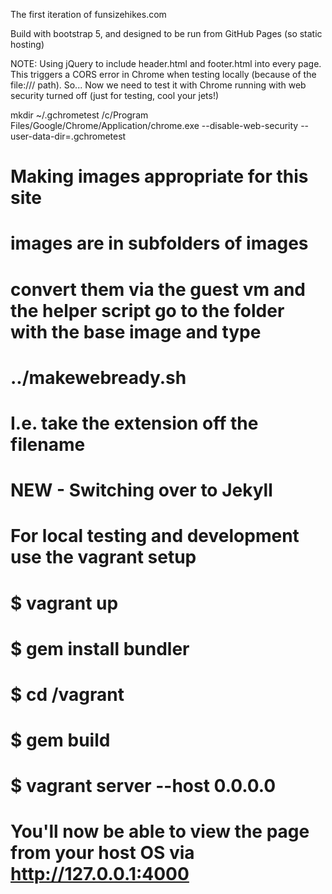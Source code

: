 The first iteration of funsizehikes.com

Build with bootstrap 5, and designed to be run from GitHub Pages (so static hosting)

NOTE: Using jQuery to include header.html and footer.html into every page. This triggers a CORS error in Chrome when testing locally (because of the file:/// path). So... Now we need to test it with Chrome running with web security turned off (just for testing, cool your jets!)

mkdir ~/.gchrometest
/c/Program Files/Google/Chrome/Application/chrome.exe --disable-web-security --user-data-dir=.gchrometest

# Making images appropriate for this site
# images are in subfolders of images
# convert them via the guest vm and the helper script go to the folder with the base image and type
# ../makewebready.sh <filenamenoextension>
# I.e. take the extension off the filename

# NEW - Switching over to Jekyll
# For local testing and development use the vagrant setup
# $ vagrant up
# $ gem install bundler
# $ cd /vagrant
# $ gem build
# $ vagrant server --host 0.0.0.0

# You'll now be able to view the page from your host OS via http://127.0.0.1:4000

